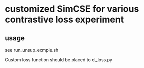 # customized SimCSE for various contrastive loss experiment

## usage
see run_unsup_exmple.sh

Custom loss function should be placed to cl_loss.py
